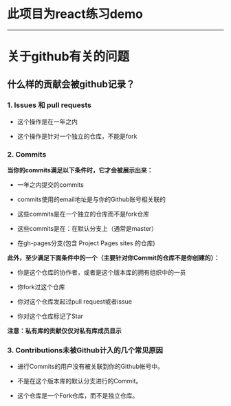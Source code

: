 # 此项目为react练习demo
---
# 关于github有关的问题
## 什么样的贡献会被github记录？
### 1. Issues 和 pull requests
* 这个操作是在一年之内

* 这个操作是针对一个独立的仓库，不能是fork

### 2. Commits
**当你的commits满足以下条件时，它才会被展示出来：**

* 一年之内提交的commits

* commits使用的email地址是与你的Github账号相关联的

* 这些commits是在一个独立的仓库而不是fork仓库

* 这些commits是在：在默认分支上（通常是master）

* 在gh-pages分支(包含 Project Pages sites 的仓库)

**此外，至少满足下面条件中的一个（主要针对你Commit的仓库不是你创建的）：**

* 你是这个仓库的协作者，或者是这个版本库的拥有组织中的一员

* 你fork过这个仓库

* 你对这个仓库发起过pull request或者issue

* 你对这个仓库标记了Star

**注意：私有库的贡献仅仅对私有库成员显示**

### 3. Contributions未被Github计入的几个常见原因
* 进行Commits的用户没有被关联到你的Github帐号中。

* 不是在这个版本库的默认分支进行的Commit。

* 这个仓库是一个Fork仓库，而不是独立仓库。
